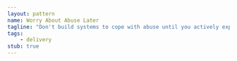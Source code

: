```yaml
---
layout: pattern
name: Worry About Abuse Later
tagline: "Don't build systems to cope with abuse until you actively experience it"
tags:
    - delivery
stub: true
---
```

